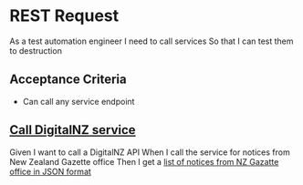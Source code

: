 # REST Request

As a test automation engineer
I need to call services
So that I can test them to destruction

## Acceptance Criteria
* Can call any service endpoint

## [Call DigitalNZ service](-)
Given I want to call a DigitalNZ API
When I call the service for notices from New Zealand Gazette office
Then I get a [list of notices from NZ Gazatte office in JSON format](- "c:assertTrue=callService()")